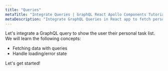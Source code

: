 ```yaml
---
title: "Queries"
metaTitle: "Integrate Queries | GraphQL React Apollo Components Tutorial"
metaDescription: "Integrate GraphQL Queries in React app to fetch personal todo data and handle loading or error state."
---
```


Let's integrate a GraphQL query to show the user their personal task list.
We will learn the following concepts:

- Fetching data with queries
- Handle loading/error state

Let's get started!
